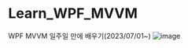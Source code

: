 # Learn_WPF_MVVM
WPF MVVM 일주일 만에 배우기(2023/07/01~)
![image](http://acornpub.co.kr/tb/detail/book/dx/pa/1610977500ZmulFASo.jpg)
